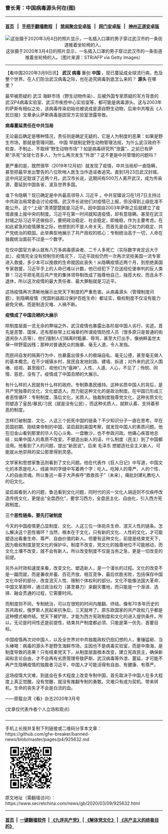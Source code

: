 ### 曹长青：中国病毒源头何在(图)
------------------------

#### [首页](https://github.com/gfw-breaker/banned-news/blob/master/README.md) &nbsp;&nbsp;|&nbsp;&nbsp; [手把手翻墙教程](https://github.com/gfw-breaker/guides/wiki) &nbsp;&nbsp;|&nbsp;&nbsp; [禁闻聚合安卓版](https://github.com/gfw-breaker/bn-android) &nbsp;&nbsp;|&nbsp;&nbsp; [网门安卓版](https://github.com/oGate2/oGate) &nbsp;&nbsp;|&nbsp;&nbsp; [神州正道安卓版](https://github.com/SzzdOgate/update) 



<div class="article_right" style="fone-color:#000">
 <p style="text-align: center;">
  <img alt="这张摄于2020年3月4日的照片显示，一名插入口罩的男子穿过武汉市的一条街道推着坐轮椅的人。" src="//img3.secretchina.com/pic/2020/3-9/p2643431a321531779-ss.jpg" style="height:337px; width:600px"/>
  <br>
   这张摄于2020年3月4日的照片显示，一名插入口罩的男子穿过武汉市的一条街道推着坐轮椅的人。（图片来源：STR/AFP via Getty Images）
   <span id="hideid" name="hideid" style="color:red;display:none;">
    <span href="https://www.secretchina.com">
    </span>
   </span>
  </br>
 </p>
 <div id="txt-mid1-t21-2017">
  

---


  </div>
 </div>
 <p>
  【看中国2020年3月9日讯】
  <strong>
   武汉
   <span href="https://www.secretchina.com/news/gb/tag/病毒" target="_blank">
    病毒
   </span>
  </strong>
  重创
  <strong>
   中国
  </strong>
  ，现已蔓延成全球流行病，危及整个世界。在人们防治武汉病毒之际，也在追究病毒到底怎么来的？
  <strong>
   源头
  </strong>
  在哪里？
  <span id="hideid" name="hideid" style="color:red;display:none;">
   <span href="https://www.secretchina.com">
   </span>
  </span>
 </p>
 <p>
  最早被质疑的
  <span href="https://www.secretchina.com/news/gb/tag/武汉" target="_blank">
   武汉
  </span>
  海鲜市场（野生动物传染）、后被外国专家质疑的军方背景的武汉P4病毒实验室、武汉市疾控中心实验室等，都可能是病毒源头。这与2003年的萨斯有相似之处，该病毒传染初始也被说成是源自野生动物，后来中共喉舌《人民日报》文章承认萨斯病毒是因官方实验室泄露导致。
 </p>
 <p>
  <strong>
   病毒蔓延责任在中共当局
  </strong>
 </p>
 <p>
  无论最后确定是哪种情况，责任则是确定无疑的，它是人为制度的恶果：如果是野生市场，那就是管理问题。
  <span href="https://www.secretchina.com/news/gb/tag/中国" target="_blank">
   中国
  </span>
  早就制定野生动物管理法规，为什么武汉政府不检查、不制止、不取缔“野生动物市场”？如是病毒研究所“泄露”，之前已有萨斯“杀死”全球七百多人，为什么再次发生“外泄”？这不更是中共管理的问题吗？
 </p>
 <p>
  更严重的是，既然很早（2019年12月初）就发现了疫情，中共当局却一直隐瞒，甚至把最早发出警告的八位吹哨人医生当作造谣者追究。直到1月23日武汉封城，这中间足足耽误了近两个月。武汉市长说，这期间有500万人离开武汉，成为传染源，蔓延到中国各省，波及世界多国。
 </p>
 <p>
  谁下令隐瞒？现已确定是中共最高领导人
  <span href="https://www.secretchina.com/news/gb/tag/习近平" target="_blank">
   习近平
  </span>
  。中共官媒说习在1月7日主持过中共政治局常委会讨论疫情。武汉市长说他们对疫情已上报，但没得到上级批准不能公开。这个“上级”清清楚楚就是习近平。因中国自2003年萨斯之后就建立了疫情直接上报中央的制度。习近平在第一时间就知道疫情，却有意隐瞒。甚至在武汉封城之际习近平还做指示，要把政治稳定、社会稳定，即维稳，作为主要考虑。在如此紧急的疫情爆发之际，他想到的不是人命关天，而首先是自己权力的稳定、共产党统治的稳固。此举典型地展示了共产政权的核心：专制统治高于一切，人命在独裁统治面前不过是一个数字。
 </p>
 <p>
  在仅中国官方承认就有八万多病毒感染者、二千人多死亡（实际数字肯定远大于此）、疫情完全没有控制住的情况下，习近平政权仍然一次再次坚拒美国一流专家进入救援。多少本可以挽救的生命就因此丧失！从隐瞒疫情近两个月，到拒绝美国专家救援，习近平手上的人命已难以计数，他已经犯下了应送纽伦堡审判的反人类罪！习近平把毛死后共产党的集体领导制改成了独尊他自己，独揽大权，而且永不退休，所以这次疫情的最大责任者、最大罪魁就是习近平。
 </p>
 <p>
  这场疫情再次清晰地展示出党天下制度的严重危害。从病毒源头（管理制度问题），到隐瞒疫情（党国利益超过保护百姓生命）都证实，极权制度不仅没有能力避免灾祸，而是制造灾难、人祸不断。
 </p>
 <p>
  <strong>
   疫情成了中国丑陋的大展示
  </strong>
 </p>
 <p>
  除制度层面一览无余的弊端之外，武汉疫情也暴露出各阶层中国人劣行、劣迹。首先是恶警、国保，还有那些带上红袖章的所谓疫情防控人员（很多原只是普通的街道闲杂人员等），他们强制人们隔离时粗暴、辱骂，甚至大打出手，像纳粹盖世太保一样野蛮凶残；那种对普通民众的施暴、毫无人道，令人发指。
 </p>
 <p>
  而民间自发的隔离行为中，也暴露出很多人的极端自私、毫无公德，甚至毫无做人的基本概念。在不少城镇乡村，居民自发地封路、建墙、拆道；对外来的武汉人围堵、歧视、甚至殴打，视他们为“瘟神”。人性、人道、人心，不见了；怜悯、同情、慈悲，没有了。疫情成了中国丑陋的大展示。
 </p>
 <p>
  有什么样的人民就有什么样的政府。专制靠愚民维持。这种劣质中国人的背后，是共产党独尊的文化，文化塑造人。而力挺这种文化的是政治制度。在中国已形成三者恶性循环：专制制度，落后文化，劣质人。独裁制度独尊党文化，这种劣质文化则塑造了皇民/暴民/刁民（就是没有公民），而这种劣质人，就默认着、支持着邪恶的制度。
 </p>
 <center>
  <div style="max-width: 632px;height:180px; display: none; text-align: center; margin: 0 auto; overflow: hidden;overflow-x: hidden;">
   <div id="taboola-midarticle-thumbnails" style="max-width: 632px;height:180px;overflow: hidden;overflow-x: hidden;">
   </div>
  </div>
  <div>
   <ins class="adsbygoogle" data-ad-client="ca-pub-1276641434651360" data-ad-format="fluid" data-ad-layout="in-article" data-ad-slot="5164544770" style="display:block; text-align:center;">
   </ins>
  </div>
 </center>
 <p>
  怎样打破制度、文化、人这三个扼死中国的链条？不少知识分子一直在思考。早在民国初期、刚结束帝制的中国，梁启超到美国考察，就发现中国人的素质问题。他在旧金山看到那里的华人勾心斗角、一盘散沙，也不参政问政。他痛心疾首地总结：如果中国人的素质不改变，不塑造出新人的话，什么制度（民主）到了中国都没用。他看到了人的问题，提出“新民说”。后来
  <span href="https://www.secretchina.com/news/gb/tag/毛泽东" target="_blank">
   毛泽东
  </span>
  想塑造社会主义新人，可能就从他崇拜的梁公那里得到灵感。
 </p>
 <p>
  文学家和思想家鲁迅则看到了文化问题。他在代表作《狂人日记》中写道，中国文化的本质是吃人，线装书的字缝中写着两个字：吃人。吃掉人的尊严、人的个性、人的自由灵魂。所以鲁迅一辈子大声疾呼“救救孩子”（未来），痛批封建礼教吃人的旧文化。
 </p>
 <p>
  梁启超看到人的问题，鲁迅看到文化问题，同时代的另一文化人胡适则不仅疾呼改造传统文化，更提出“全盘西化”，要学习西方，全盘民主化、自由化，引入西方宪政制度。
 </p>
 <p>
  <strong>
   三个恶性链条，要先打破制度
  </strong>
 </p>
 <p>
  今天的中国疫情更凸显制度、文化、人这三位一体扼杀生命、泯灭人性的链条。怎么解决这个恶性循环？当然，根本在于文化，只有新的文化、人性的文化，才可能塑造出看重生命、尊严、自由价值的新人。但要有这种文化，前提是结束党天下，因为极权制度是党文化的保护伞。制度不改变，党文化的独尊地位不可能撼动，而文化土壤不改变，就不会有新人。所以改变制度不仅是当务之急，更是一切改变的前提。
 </p>
 <p>
  另外从时效和速度来看，改变文化、塑造新人，是一个漫长的过程。文化的改变不是一蹴而就，而是兼收并蓄、百花齐放、相互竞争，最后优胜劣败，包括保存中国文化中好的部分，改变泯灭人性、限制个体权利的部分。文化不能像法国大革命、中国文革那样，通过政治权力（甚至暴力）来翻天覆地，而只能是一个渐进、选择、融会贯通的过程，它需要时间。
 </p>
 <p>
  而制度则不同，专制统治，可以在很短的时间内推翻、终结。像有70多年历史的苏共政权，俄罗斯人民起来抗争后，三天就垮了。原东欧国家的共产政权几乎都是这种模式被终结。党天下被铲除，才能为西方宪政制度和文化的进入提供条件。所以，无论是时间性还是前提性，结束共产制度都必须、只能是第一优先、首要目标。
 </p>
 <p>
  中国疫情再次对中国人，以及全世界对中共独裁政权仍抱幻想的人，重锤猛砸、当头棒喝：病毒的源头不是野生海鲜市场，主因也不是病毒实验室，而是中南海，是制度导致的恶果！只有结束党天下，从制度层面根本改变，建立宪政民主，确保新闻和言论自由，才不会再有劣质管理导致萨斯、武汉病毒等外泄、蔓延，才可能不再产生隐瞒疫情的独裁者习近平，中国人才可能活得有自由、有健康、有尊严。
 </p>
 <p>
  这场疫情大灾难，到底会在多大程度上改变专制中国，首先取决于中国人在多大程度上真正觉醒。没有觉醒，就没有推翻专制的勇敢。灾难只有成为契机、带来转机，生命的丧失才不会是白流的血。
 </p>
 <p>
 </p>
 <p>
  ——原载台湾《看》杂志2020年3月号
 </p>
 (文章仅代表作者个人立场和观点)
 <center>
  <div>
   <div id="txt-mid2-t22-2017" style="display: block;  max-height: 351px;  overflow: hidden;">
    <div id="SC-21xxx">
    </div>
    <ins class="adsbygoogle" data-ad-client="ca-pub-1276641434651360" data-ad-format="auto" data-ad-slot="4301710469" data-full-width-responsive="true" style="display:block">
    </ins>
   </div>
  </div>
 </center>
 <div style="padding-top:12px;">
 </div>
</div>

<hr/>
手机上长按并复制下列链接或二维码分享本文章：<br/>
https://github.com/gfw-breaker/banned-news/blob/master/pages/p4/925632.md <br/>
<a href='https://github.com/gfw-breaker/banned-news/blob/master/pages/p4/925632.md'><img src='https://github.com/gfw-breaker/banned-news/blob/master/pages/p4/925632.md.png'/></a> <br/>
原文地址（需翻墙访问）：https://www.secretchina.com/news/gb/2020/03/09/925632.html


------------------------
#### [首页](https://github.com/gfw-breaker/banned-news/blob/master/README.md) &nbsp;|&nbsp; [一键翻墙软件](https://github.com/gfw-breaker/nogfw/blob/master/README.md) &nbsp;| [《九评共产党》](https://github.com/gfw-breaker/9ping.md/blob/master/README.md#九评之一评共产党是什么) | [《解体党文化》](https://github.com/gfw-breaker/jtdwh.md/blob/master/README.md) | [《共产主义的终极目的》](https://github.com/gfw-breaker/gczydzjmd.md/blob/master/README.md)


<img src='http://gfw-breaker.win/banned-news/pages/p4/925632.md' width='0px' height='0px'/>
